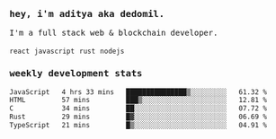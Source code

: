 <samp>
    <h3>hey, i'm aditya aka dedomil.</h3>
    I'm a full stack web & blockchain developer. 
    <br />
    <br />
    <code>react</code> <code>javascript</code> <code>rust</code> <code>nodejs</code>
    <h3>weekly development stats</h3>
    <!--START_SECTION:waka-->

```txt
JavaScript   4 hrs 33 mins   ███████████████▒░░░░░░░░░   61.32 %
HTML         57 mins         ███▒░░░░░░░░░░░░░░░░░░░░░   12.81 %
C            34 mins         ██░░░░░░░░░░░░░░░░░░░░░░░   07.72 %
Rust         29 mins         █▓░░░░░░░░░░░░░░░░░░░░░░░   06.69 %
TypeScript   21 mins         █▒░░░░░░░░░░░░░░░░░░░░░░░   04.91 %
```

<!--END_SECTION:waka-->
</samp>
